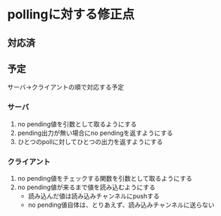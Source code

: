 pollingに対する修正点
=====================

対応済
------

予定
----

サーバ->クライアントの順で対応する予定

### サーバ

1. no pending値を引数として取るようにする
2. pending出力が無い場合にno pendingを返すようにする
3. ひとつのpollに対してひとつの出力を返すようにする

### クライアント

1. no pending値をチェックする関数を引数として取るようにする
2. no pending値が来るまで値を読み込むようにする
	* 読み込んだ値は読み込みチャンネルにpushする
	* no pending値自体は、とりあえず、読み込みチャンネルに送らない
